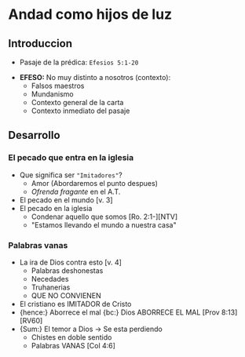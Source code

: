 # Andad como hijos de luz

## Introduccion

+ Pasaje de la prédica: `Efesios 5:1-20`

- **EFESO:** No muy distinto a nosotros (contexto): 
  - Falsos maestros
  - Mundanismo
  - Contexto general de la carta
  - Contexto inmediato del pasaje

## Desarrollo

### El pecado que entra en la iglesia

- Que significa ser `"Imitadores"`? 
  - Amor (Abordaremos el punto despues)
  - *Ofrenda fragante* en el A.T.
- El pecado en el mundo [v. 3]
- El pecado en la iglesia
  - Condenar aquello que somos [Ro. 2:1-][NTV]
  - "Estamos llevando el mundo a nuestra casa"

### Palabras vanas

- La ira de Dios contra esto [v. 4]
  - Palabras deshonestas
  - Necedades
  - Truhanerias
  - QUE NO CONVIENEN
- El cristiano es IMITADOR de Cristo
- {hence:} Aborrece el mal {bc:} Dios ABORRECE EL MAL [Prov 8:13][RV60]
- {Sum:} El temor a Dios -> Se esta perdiendo
  - Chistes en doble sentido
  - Palabras VANAS [Col 4:6]

### 








